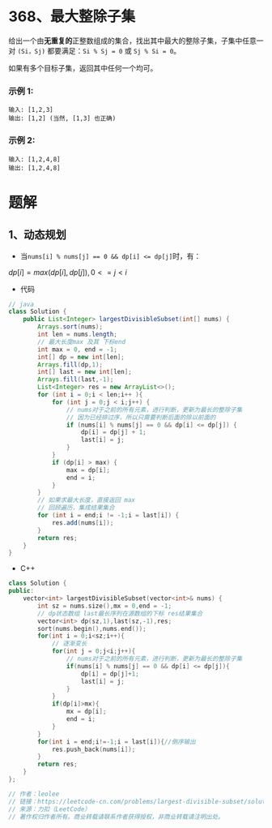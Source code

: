# 368、最大整除子集
给出一个由**无重复的**正整数组成的集合，找出其中最大的整除子集，子集中任意一对 `(Si，Sj)` 都要满足：`Si % Sj = 0` 或 `Sj % Si = 0`。

如果有多个目标子集，返回其中任何一个均可。

### 示例 1:
```
输入: [1,2,3]
输出: [1,2] (当然, [1,3] 也正确)
```
### 示例 2:
```
输入: [1,2,4,8]
输出: [1,2,4,8]
```
<!-- 来源：力扣（LeetCode）
链接：https://leetcode-cn.com/problems/largest-divisible-subset
著作权归领扣网络所有。商业转载请联系官方授权，非商业转载请注明出处。 -->
# 题解
## 1、动态规划
- 当`nums[i] % nums[j] == 0 && dp[i] <= dp[j]`时，有：

$dp[i] = max(dp[i],dp[j]), 0<= j < i$

- 代码
```java
// java
class Solution {
    public List<Integer> largestDivisibleSubset(int[] nums) {
        Arrays.sort(nums);
        int len = nums.length;
        // 最大长度max 及其 下标end
        int max = 0, end = -1;
        int[] dp = new int[len];
        Arrays.fill(dp,1);
        int[] last = new int[len];
        Arrays.fill(last,-1);
        List<Integer> res = new ArrayList<>();
        for (int i = 0;i < len;i++ ){
            for (int j = 0;j < i;j++) {
                // nums对于之前的所有元素，进行判断，更新为最长的整除子集
                // 因为已经排过序，所以只需要判断后面的除以前面的
                if (nums[i] % nums[j] == 0 && dp[i] <= dp[j]) {
                    dp[i] = dp[j] + 1;
                    last[i] = j;
                }
            }
            if (dp[i] > max) {
                max = dp[i];
                end = i;
            }
        }
        // 如果求最大长度，直接返回 max
        // 回顾遍历，集成结果集合
        for (int i = end;i != -1;i = last[i]) {
            res.add(nums[i]);
        }
        return res;
    }
}
```
- C++
```cpp
class Solution {
public:
    vector<int> largestDivisibleSubset(vector<int>& nums) {
        int sz = nums.size(),mx = 0,end = -1;
        // dp状态数组 last最长序列在源数组的下标 res结果集合
        vector<int> dp(sz,1),last(sz,-1),res;
        sort(nums.begin(),nums.end());
        for(int i = 0;i<sz;i++){
            // 逐渐变长
            for(int j = 0;j<i;j++){
                // nums对于之前的所有元素，进行判断，更新为最长的整除子集
                if(nums[i] % nums[j] == 0 && dp[i] <= dp[j]){
                    dp[i] = dp[j]+1;
                    last[i] = j;
                }
            }
            if(dp[i]>mx){
                mx = dp[i];
                end = i;
            }
        }
        for(int i = end;i!=-1;i = last[i]){//倒序输出
            res.push_back(nums[i]);
        }
        return res;
    }
};

// 作者：leolee
// 链接：https://leetcode-cn.com/problems/largest-divisible-subset/solution/ge-ren-ti-jie-dpcon2-by-leolee/
// 来源：力扣（LeetCode）
// 著作权归作者所有。商业转载请联系作者获得授权，非商业转载请注明出处。
```
